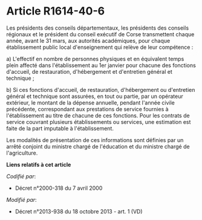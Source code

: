 # Article R1614-40-6

Les présidents des conseils départementaux, les présidents des conseils régionaux et le président du conseil exécutif de
Corse transmettent chaque année, avant le 31 mars, aux autorités académiques, pour chaque établissement public local
d'enseignement qui relève de leur compétence : 

a) L'effectif en nombre de personnes physiques et en équivalent temps plein affecté dans l'établissement au 1er janvier pour
chacune des fonctions d'accueil, de restauration, d'hébergement et d'entretien général et technique ; 

b) Si ces fonctions d'accueil, de restauration, d'hébergement ou d'entretien général et technique sont assurées, en tout ou
partie, par un opérateur extérieur, le montant de la dépense annuelle, pendant l'année civile précédente, correspondant aux
prestations de service fournies à l'établissement au titre de chacune de ces fonctions. Pour les contrats de service couvrant
plusieurs établissements ou services, une estimation est faite de la part imputable à l'établissement. 

Les modalités de présentation de ces informations sont définies par un arrêté conjoint du ministre chargé de l'éducation et
du ministre chargé de l'agriculture.

**Liens relatifs à cet article**

_Codifié par_:

  - Décret n°2000-318 du 7 avril 2000

_Modifié par_:

  - Décret n°2013-938 du 18 octobre 2013 - art. 1 (VD)
